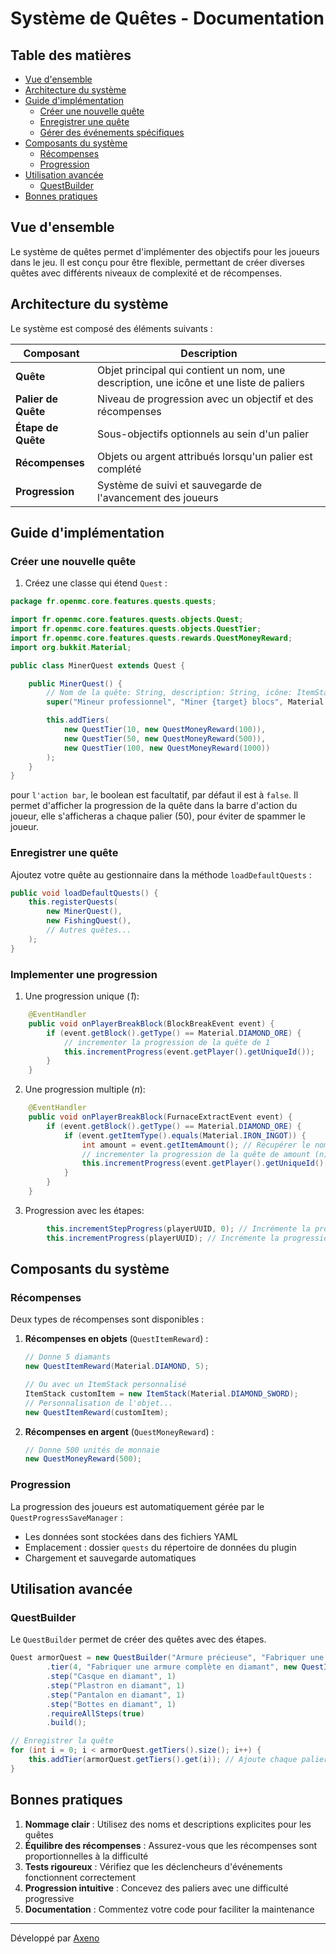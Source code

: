 # Système de Quêtes - Documentation

## Table des matières
- [Vue d'ensemble](#vue-densemble)
- [Architecture du système](#architecture-du-système)
- [Guide d'implémentation](#guide-dimplémentation)
    - [Créer une nouvelle quête](#créer-une-nouvelle-quête)
    - [Enregistrer une quête](#enregistrer-une-quête)
    - [Gérer des événements spécifiques](#gérer-des-événements-spécifiques)
- [Composants du système](#composants-du-système)
    - [Récompenses](#récompenses)
    - [Progression](#progression)
- [Utilisation avancée](#utilisation-avancée)
    - [QuestBuilder](#questbuilder)
- [Bonnes pratiques](#bonnes-pratiques)

## Vue d'ensemble

Le système de quêtes permet d'implémenter des objectifs pour les joueurs dans le jeu. Il est conçu pour être flexible, permettant de créer diverses quêtes avec différents niveaux de complexité et de récompenses.

## Architecture du système

Le système est composé des éléments suivants :

| Composant | Description |
|-----------|-------------|
| **Quête** | Objet principal qui contient un nom, une description, une icône et une liste de paliers |
| **Palier de Quête** | Niveau de progression avec un objectif et des récompenses |
| **Étape de Quête** | Sous-objectifs optionnels au sein d'un palier |
| **Récompenses** | Objets ou argent attribués lorsqu'un palier est complété |
| **Progression** | Système de suivi et sauvegarde de l'avancement des joueurs |

## Guide d'implémentation

### Créer une nouvelle quête

1. Créez une classe qui étend `Quest` :

```java
package fr.openmc.core.features.quests.quests;

import fr.openmc.core.features.quests.objects.Quest;
import fr.openmc.core.features.quests.objects.QuestTier;
import fr.openmc.core.features.quests.rewards.QuestMoneyReward;
import org.bukkit.Material;

public class MinerQuest extends Quest {

    public MinerQuest() {
        // Nom de la quête: String, description: String, icône: ItemStack ou Material, Action bar: boolean *facultatif*
        super("Mineur professionnel", "Miner {target} blocs", Material.DIAMOND_PICKAXE, false);

        this.addTiers(
            new QuestTier(10, new QuestMoneyReward(100)),
            new QuestTier(50, new QuestMoneyReward(500)),
            new QuestTier(100, new QuestMoneyReward(1000))
        );
    }
}
```

pour `l'action bar`, le boolean est facultatif, par défaut il est à `false`.
Il permet d'afficher la progression de la quête dans la barre d'action du joueur, elle s'afficheras a chaque palier (50), pour éviter de spammer le joueur.

### Enregistrer une quête

Ajoutez votre quête au gestionnaire dans la méthode `loadDefaultQuests` :

```java
public void loadDefaultQuests() {
    this.registerQuests(
        new MinerQuest(),
        new FishingQuest(),
        // Autres quêtes...
    );
}
```

### Implementer une progression

1. Une progression unique (*1*):

```java
    @EventHandler
    public void onPlayerBreakBlock(BlockBreakEvent event) {
        if (event.getBlock().getType() == Material.DIAMOND_ORE) {
            // incrementer la progression de la quête de 1
            this.incrementProgress(event.getPlayer().getUniqueId());
        }
    }
```

2. Une progression multiple (*n*):

```java
    @EventHandler
    public void onPlayerBreakBlock(FurnaceExtractEvent event) {
        if (event.getBlock().getType() == Material.DIAMOND_ORE) {
            if (event.getItemType().equals(Material.IRON_INGOT)) {
                int amount = event.getItemAmount(); // Récupérer le nombre d'items extraits
                // incrementer la progression de la quête de amount (n)
                this.incrementProgress(event.getPlayer().getUniqueId(), amount);
            }
        }
    }
```

3. Progression avec les étapes:
```java
        this.incrementStepProgress(playerUUID, 0); // Incrémente la progression de l'étape 0 (= index)
        this.incrementProgress(playerUUID); // Incrémente la progression de la quête
```

## Composants du système

### Récompenses

Deux types de récompenses sont disponibles :

1. **Récompenses en objets** (`QuestItemReward`) :
   ```java
   // Donne 5 diamants
   new QuestItemReward(Material.DIAMOND, 5);
   
   // Ou avec un ItemStack personnalisé
   ItemStack customItem = new ItemStack(Material.DIAMOND_SWORD);
   // Personnalisation de l'objet...
   new QuestItemReward(customItem);
   ```

2. **Récompenses en argent** (`QuestMoneyReward`) :
   ```java
   // Donne 500 unités de monnaie
   new QuestMoneyReward(500);
   ```

### Progression

La progression des joueurs est automatiquement gérée par le `QuestProgressSaveManager` :
- Les données sont stockées dans des fichiers YAML
- Emplacement : dossier `quests` du répertoire de données du plugin
- Chargement et sauvegarde automatiques

## Utilisation avancée

### QuestBuilder

Le `QuestBuilder` permet de créer des quêtes avec des étapes.

```java
Quest armorQuest = new QuestBuilder("Armure précieuse", "Fabriquer une armure complète en diamant", new ItemStack(Material.DIAMOND_CHESTPLATE))
        .tier(4, "Fabriquer une armure complète en diamant", new QuestItemReward(Material.DIAMOND, 10))
        .step("Casque en diamant", 1)
        .step("Plastron en diamant", 1)
        .step("Pantalon en diamant", 1)
        .step("Bottes en diamant", 1)
        .requireAllSteps(true)
        .build();

// Enregistrer la quête
for (int i = 0; i < armorQuest.getTiers().size(); i++) {
    this.addTier(armorQuest.getTiers().get(i)); // Ajoute chaque palier à la quête 
}  
```

## Bonnes pratiques

1. **Nommage clair** : Utilisez des noms et descriptions explicites pour les quêtes
2. **Équilibre des récompenses** : Assurez-vous que les récompenses sont proportionnelles à la difficulté
3. **Tests rigoureux** : Vérifiez que les déclencheurs d'événements fonctionnent correctement
4. **Progression intuitive** : Concevez des paliers avec une difficulté progressive
5. **Documentation** : Commentez votre code pour faciliter la maintenance

---

Développé par [Axeno](https://github.com/AxenoDev)